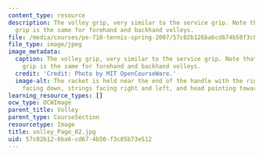 ```yaml
---
content_type: resource
description: The volley grip, very similar to the service grip. Note that the volley
  grip is the same for forehand and backhand volleys.
file: /media/courses/pe-710-tennis-spring-2007/57c02b126ba6cd674b50f3c85b73e512_volley_Page_02.jpg
file_type: image/jpeg
image_metadata:
  caption: The volley grip, very similar to the service grip. Note that the volley
    grip is the same for forehand and backhand volleys.
  credit: 'Credit: Photo by MIT OpenCourseWare.'
  image-alt: The racket is held near the end of the handle with the right hand, palm
    facing down, strings facing right and left, and head pointing towards the net.
learning_resource_types: []
ocw_type: OCWImage
parent_title: Volley
parent_type: CourseSection
resourcetype: Image
title: volley_Page_02.jpg
uid: 57c02b12-6ba6-cd67-4b50-f3c85b73e512
---
```

